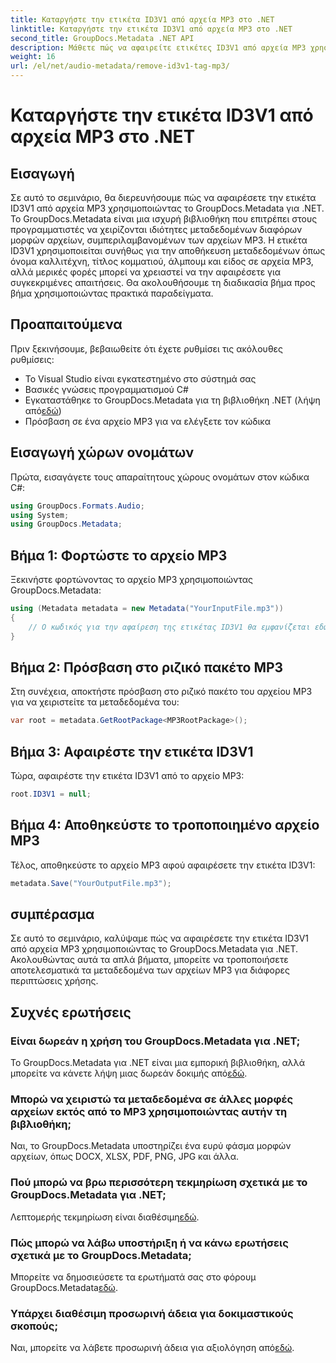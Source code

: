 ```yaml
---
title: Καταργήστε την ετικέτα ID3V1 από αρχεία MP3 στο .NET
linktitle: Καταργήστε την ετικέτα ID3V1 από αρχεία MP3 στο .NET
second_title: GroupDocs.Metadata .NET API
description: Μάθετε πώς να αφαιρείτε ετικέτες ID3V1 από αρχεία MP3 χρησιμοποιώντας το GroupDocs.Metadata για .NET. Εύκολος οδηγός βήμα προς βήμα με πρακτικά παραδείγματα.
weight: 16
url: /el/net/audio-metadata/remove-id3v1-tag-mp3/
---
```


# Καταργήστε την ετικέτα ID3V1 από αρχεία MP3 στο .NET

## Εισαγωγή
Σε αυτό το σεμινάριο, θα διερευνήσουμε πώς να αφαιρέσετε την ετικέτα ID3V1 από αρχεία MP3 χρησιμοποιώντας το GroupDocs.Metadata για .NET. Το GroupDocs.Metadata είναι μια ισχυρή βιβλιοθήκη που επιτρέπει στους προγραμματιστές να χειρίζονται ιδιότητες μεταδεδομένων διαφόρων μορφών αρχείων, συμπεριλαμβανομένων των αρχείων MP3. Η ετικέτα ID3V1 χρησιμοποιείται συνήθως για την αποθήκευση μεταδεδομένων όπως όνομα καλλιτέχνη, τίτλος κομματιού, άλμπουμ και είδος σε αρχεία MP3, αλλά μερικές φορές μπορεί να χρειαστεί να την αφαιρέσετε για συγκεκριμένες απαιτήσεις. Θα ακολουθήσουμε τη διαδικασία βήμα προς βήμα χρησιμοποιώντας πρακτικά παραδείγματα.
## Προαπαιτούμενα
Πριν ξεκινήσουμε, βεβαιωθείτε ότι έχετε ρυθμίσει τις ακόλουθες ρυθμίσεις:
- Το Visual Studio είναι εγκατεστημένο στο σύστημά σας
- Βασικές γνώσεις προγραμματισμού C#
-  Εγκαταστάθηκε το GroupDocs.Metadata για τη βιβλιοθήκη .NET (λήψη από[εδώ](https://releases.groupdocs.com/metadata/net/))
- Πρόσβαση σε ένα αρχείο MP3 για να ελέγξετε τον κώδικα

## Εισαγωγή χώρων ονομάτων
Πρώτα, εισαγάγετε τους απαραίτητους χώρους ονομάτων στον κώδικα C#:
```csharp
using GroupDocs.Formats.Audio;
using System;
using GroupDocs.Metadata;
```
## Βήμα 1: Φορτώστε το αρχείο MP3
Ξεκινήστε φορτώνοντας το αρχείο MP3 χρησιμοποιώντας GroupDocs.Metadata:
```csharp
using (Metadata metadata = new Metadata("YourInputFile.mp3"))
{
    // Ο κωδικός για την αφαίρεση της ετικέτας ID3V1 θα εμφανίζεται εδώ
}
```
## Βήμα 2: Πρόσβαση στο ριζικό πακέτο MP3
Στη συνέχεια, αποκτήστε πρόσβαση στο ριζικό πακέτο του αρχείου MP3 για να χειριστείτε τα μεταδεδομένα του:
```csharp
var root = metadata.GetRootPackage<MP3RootPackage>();
```
## Βήμα 3: Αφαιρέστε την ετικέτα ID3V1
Τώρα, αφαιρέστε την ετικέτα ID3V1 από το αρχείο MP3:
```csharp
root.ID3V1 = null;
```
## Βήμα 4: Αποθηκεύστε το τροποποιημένο αρχείο MP3
Τέλος, αποθηκεύστε το αρχείο MP3 αφού αφαιρέσετε την ετικέτα ID3V1:
```csharp
metadata.Save("YourOutputFile.mp3");
```

## συμπέρασμα
Σε αυτό το σεμινάριο, καλύψαμε πώς να αφαιρέσετε την ετικέτα ID3V1 από αρχεία MP3 χρησιμοποιώντας το GroupDocs.Metadata για .NET. Ακολουθώντας αυτά τα απλά βήματα, μπορείτε να τροποποιήσετε αποτελεσματικά τα μεταδεδομένα των αρχείων MP3 για διάφορες περιπτώσεις χρήσης.

## Συχνές ερωτήσεις
### Είναι δωρεάν η χρήση του GroupDocs.Metadata για .NET;
 Το GroupDocs.Metadata για .NET είναι μια εμπορική βιβλιοθήκη, αλλά μπορείτε να κάνετε λήψη μιας δωρεάν δοκιμής από[εδώ](https://releases.groupdocs.com/).
### Μπορώ να χειριστώ τα μεταδεδομένα σε άλλες μορφές αρχείων εκτός από το MP3 χρησιμοποιώντας αυτήν τη βιβλιοθήκη;
Ναι, το GroupDocs.Metadata υποστηρίζει ένα ευρύ φάσμα μορφών αρχείων, όπως DOCX, XLSX, PDF, PNG, JPG και άλλα.
### Πού μπορώ να βρω περισσότερη τεκμηρίωση σχετικά με το GroupDocs.Metadata για .NET;
 Λεπτομερής τεκμηρίωση είναι διαθέσιμη[εδώ](https://tutorials.groupdocs.com/metadata/net/).
### Πώς μπορώ να λάβω υποστήριξη ή να κάνω ερωτήσεις σχετικά με το GroupDocs.Metadata;
 Μπορείτε να δημοσιεύσετε τα ερωτήματά σας στο φόρουμ GroupDocs.Metadata[εδώ](https://forum.groupdocs.com/c/metadata/14).
### Υπάρχει διαθέσιμη προσωρινή άδεια για δοκιμαστικούς σκοπούς;
 Ναι, μπορείτε να λάβετε προσωρινή άδεια για αξιολόγηση από[εδώ](https://purchase.groupdocs.com/temporary-license/).
